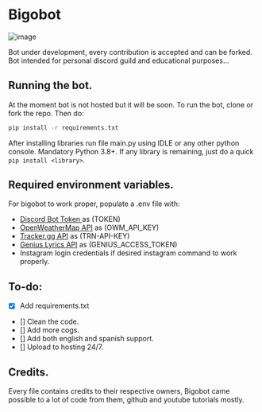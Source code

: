 # Bigobot
![image](https://cdn.discordapp.com/attachments/793309880861458473/846617737337110528/bigobot_avatar_chikito.png)

Bot under development, every contribution is accepted and can be forked. Bot intended for personal discord guild and educational purposes...

## Running the bot.
At the moment bot is not hosted but it will be soon. To run the bot, clone or fork the repo. Then do:
```bash
pip install -r requirements.txt
``` 
After installing libraries run file main.py using IDLE or any other python console. Mandatory Python 3.8+. If any library is remaining, just do a quick `pip install <library>`.

## Required environment variables.
For bigobot to work proper, populate a .env file with:
- [Discord Bot Token ](https://discord.com/developers/applications) as (TOKEN)
- [OpenWeatherMap API](https://openweathermap.org/api) as (OWM_API_KEY)
- [Tracker.gg API](https://tracker.gg/developers/apps) as (TRN-API-KEY)
- [Genius Lyrics API](https://genius.com/api-clients) as (GENIUS_ACCESS_TOKEN)
- Instagram login credentials if desired instagram command to work properly. 

## To-do:
- [x] Add requirements.txt
- [] Clean the code.
- [] Add more cogs.
- [] Add both english and spanish support.
- [] Upload to hosting 24/7.

## Credits.
Every file contains credits to their respective owners, Bigobot came possible to a lot of code from them, github and youtube tutorials mostly.
